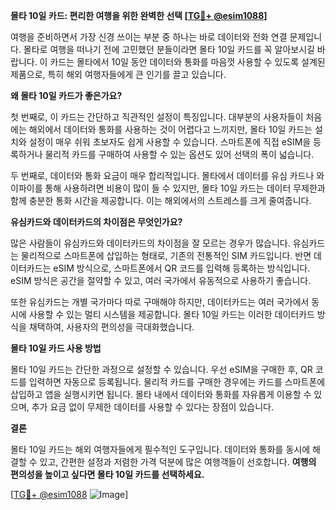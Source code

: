 **몰타 10일 카드: 편리한 여행을 위한 완벽한 선택 [[TG💪+ @esim1088](https://t.me/s/esim1088)]**

여행을 준비하면서 가장 신경 쓰이는 부분 중 하나는 바로 데이터와 전화 연결 문제입니다. 몰타로 여행을 떠나기 전에 고민했던 분들이라면 몰타 10일 카드를 꼭 알아보시길 바랍니다. 이 카드는 몰타에서 10일 동안 데이터와 통화를 마음껏 사용할 수 있도록 설계된 제품으로, 특히 해외 여행자들에게 큰 인기를 끌고 있습니다.

**왜 몰타 10일 카드가 좋은가요?**

첫 번째로, 이 카드는 간단하고 직관적인 설정이 특징입니다. 대부분의 사용자들이 처음에는 해외에서 데이터와 통화를 사용하는 것이 어렵다고 느끼지만, 몰타 10일 카드는 설치와 설정이 매우 쉬워 초보자도 쉽게 사용할 수 있습니다. 스마트폰에 직접 eSIM을 등록하거나 물리적 카드를 구매하여 사용할 수 있는 옵션도 있어 선택의 폭이 넓습니다.

두 번째로, 데이터와 통화 요금이 매우 합리적입니다. 몰타에서 데이터를 유심 카드나 와이파이를 통해 사용하려면 비용이 많이 들 수 있지만, 몰타 10일 카드는 데이터 무제한과 함께 충분한 통화 시간을 제공합니다. 이는 해외에서의 스트레스를 크게 줄여줍니다.

**유심카드와 데이터카드의 차이점은 무엇인가요?**

많은 사람들이 유심카드와 데이터카드의 차이점을 잘 모르는 경우가 많습니다. 유심카드는 물리적으로 스마트폰에 삽입하는 형태로, 기존의 전통적인 SIM 카드입니다. 반면 데이터카드는 eSIM 방식으로, 스마트폰에서 QR 코드를 입력해 등록하는 방식입니다. eSIM 방식은 공간을 절약할 수 있고, 여러 국가에서 유동적으로 사용하기 좋습니다.

또한 유심카드는 개별 국가마다 따로 구매해야 하지만, 데이터카드는 여러 국가에서 동시에 사용할 수 있는 멀티 시스템을 제공합니다. 몰타 10일 카드는 이러한 데이터카드 방식을 채택하여, 사용자의 편의성을 극대화했습니다.

**몰타 10일 카드 사용 방법**

몰타 10일 카드는 간단한 과정으로 설정할 수 있습니다. 우선 eSIM을 구매한 후, QR 코드를 입력하면 자동으로 등록됩니다. 물리적 카드를 구매한 경우에는 카드를 스마트폰에 삽입하고 앱을 실행시키면 됩니다. 몰타 내에서 데이터와 통화를 자유롭게 이용할 수 있으며, 추가 요금 없이 무제한 데이터를 사용할 수 있다는 장점이 있습니다.

**결론**

몰타 10일 카드는 해외 여행자들에게 필수적인 도구입니다. 데이터와 통화를 동시에 해결할 수 있고, 간편한 설정과 저렴한 가격 덕분에 많은 여행객들이 선호합니다. **여행의 편의성을 높이고 싶다면 몰타 10일 카드를 선택하세요.** 

[[TG💪+ @esim1088](https://t.me/s/esim1088) ![Image](https://i.postimg.cc/Y0z9fWf4/image.png)]